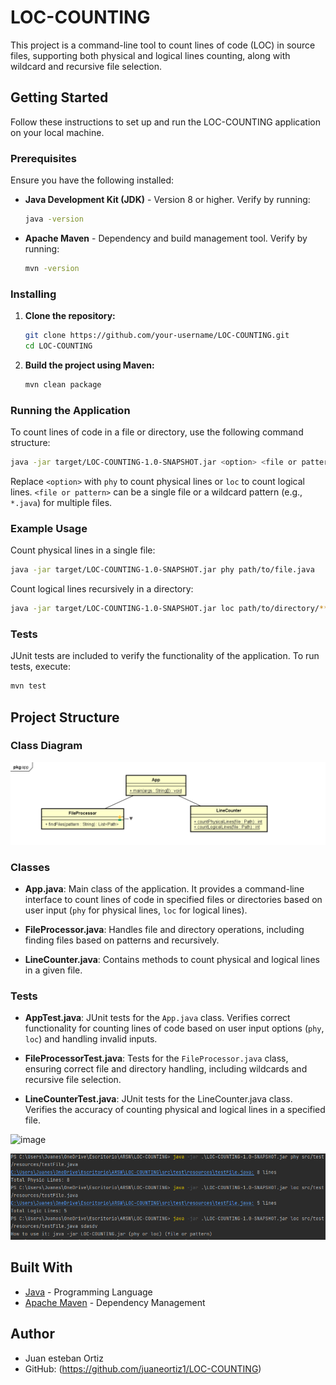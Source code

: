 


# LOC-COUNTING

This project is a command-line tool to count lines of code (LOC) in source files, supporting both physical and logical lines counting, along with wildcard and recursive file selection.

## Getting Started

Follow these instructions to set up and run the LOC-COUNTING application on your local machine.

### Prerequisites

Ensure you have the following installed:

- **Java Development Kit (JDK)** - Version 8 or higher. Verify by running:
  ```sh
  java -version
  ```

- **Apache Maven** - Dependency and build management tool. Verify by running:
  ```sh
  mvn -version
  ```

### Installing

1. **Clone the repository:**
   ```sh
   git clone https://github.com/your-username/LOC-COUNTING.git
   cd LOC-COUNTING
   ```

2. **Build the project using Maven:**
   ```sh
   mvn clean package
   ```

### Running the Application

To count lines of code in a file or directory, use the following command structure:

```sh
java -jar target/LOC-COUNTING-1.0-SNAPSHOT.jar <option> <file or pattern>
```

Replace `<option>` with `phy` to count physical lines or `loc` to count logical lines. `<file or pattern>` can be a single file or a wildcard pattern (e.g., `*.java`) for multiple files.

### Example Usage

Count physical lines in a single file:
```sh
java -jar target/LOC-COUNTING-1.0-SNAPSHOT.jar phy path/to/file.java
```

Count logical lines recursively in a directory:
```sh
java -jar target/LOC-COUNTING-1.0-SNAPSHOT.jar loc path/to/directory/**/*.java
```

### Tests

JUnit tests are included to verify the functionality of the application. To run tests, execute:
```sh
mvn test
```

## Project Structure

### Class Diagram

![img_1.png](img_1.png)


### Classes

- **App.java**: Main class of the application. It provides a command-line interface to count lines of code in specified files or directories based on user input (`phy` for physical lines, `loc` for logical lines).

- **FileProcessor.java**: Handles file and directory operations, including finding files based on patterns and recursively.

- **LineCounter.java**: Contains methods to count physical and logical lines in a given file.

### Tests

- **AppTest.java**: JUnit tests for the `App.java` class. Verifies correct functionality for counting lines of code based on user input options (`phy`, `loc`) and handling invalid inputs.

- **FileProcessorTest.java**: Tests for the `FileProcessor.java` class, ensuring correct file and directory handling, including wildcards and recursive file selection.

- **LineCounterTest.java**: JUnit tests for the LineCounter.java class. Verifies the accuracy of counting physical and logical lines in a specified file.
  
![image](https://github.com/juaneortiz1/LOC-COUNTING/assets/97971732/a5d8ac92-a2f5-4e16-ae6e-65dc76785cba)

![img.png](img.png)
## Built With

- [Java](https://www.oracle.com/java/technologies/) - Programming Language
- [Apache Maven](https://maven.apache.org/) - Dependency Management

## Author

- Juan esteban Ortiz
- GitHub: (https://github.com/juaneortiz1/LOC-COUNTING)


